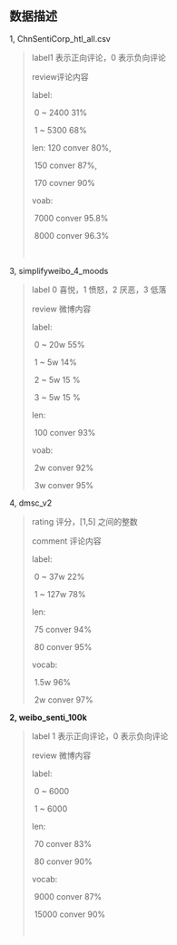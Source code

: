 ## 数据描述



1, ChnSentiCorp_htl_all.csv

> label1 表示正向评论，0 表示负向评论
>
> review评论内容
>
> label:
>
> ​	0 ~ 2400  31%
>
> ​	1 ~ 5300 68%
>
> len: 120 conver 80%,
>
> ​	150 conver 87%, 
>
> ​	170 covner 90%
>
> voab:
>
> ​	7000 conver 95.8%
>
> ​	8000 conver 96.3%
>
> ​	



3, simplifyweibo_4_moods

> label  0 喜悦，1 愤怒，2 厌恶，3 低落  
>
> review  微博内容
>
> label:
>
> ​	0 ~ 20w 55%
>
> ​	1 ~ 5w 14%
>
> ​	2 ~ 5w 15 %
>
> ​	3 ~ 5w 15 %
>
> len:
>
> ​	100 conver 93%
>
> voab:
>
> ​	2w conver 92%
>
> ​	3w conver 95%	



4, dmsc_v2

> rating  评分，[1,5] 之间的整数      
>
> comment  评论内容
>
> label:
>
> ​	0 ~ 37w 22%
>
> ​	1 ~ 127w 78%
>
> len:
>
> ​	75 conver 94%
>
> ​	80 conver 95%
>
> vocab:
>
> ​	1.5w 96%
>
> ​	2w conver 97%









**2, weibo_senti_100k**

> label  1 表示正向评论，0 表示负向评论  
>
> review  微博内容
>
> label:
>
> ​	0 ~ 6000
>
> ​	1 ~ 6000
>
> len:
>
> ​	70 conver 83%
>
> ​	80 conver 90%
>
> vocab:
>
> ​	9000 conver 87%
>
> ​	15000 conver 90%
>
> ​	





















